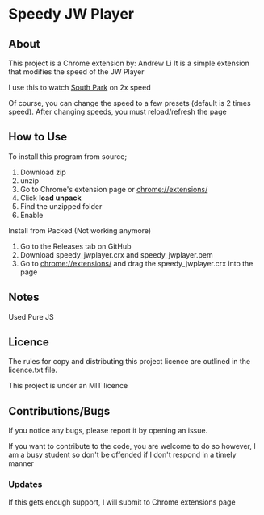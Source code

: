 
# Speedy JW Player

## About

This project is a Chrome extension by: Andrew Li
It is a simple extension that modifies the speed of the JW Player

I use this to watch [South Park](https://www.much.com/shows/south-park/) on 2x speed

Of course, you can change the speed to a few presets (default is 2 times speed). 
After changing speeds, you must reload/refresh the page

## How to Use

To install this program from source;

1. Download zip
2. unzip
3. Go to Chrome's extension page or [chrome://extensions/](chrome://extensions/)
4. Click **load unpack**
5. Find the unzipped folder
6. Enable

Install from Packed (Not working anymore)

1. Go to the Releases tab on GitHub
2. Download speedy_jwplayer.crx and speedy_jwplayer.pem
3. Go to [chrome://extensions/](chrome://extensions/) and drag the speedy_jwplayer.crx into the page

## Notes

Used Pure JS

## Licence

The rules for copy and distributing this project licence are 
outlined in the licence.txt file.

This project is under an MIT licence 

## Contributions/Bugs

If you notice any bugs, please report it by opening an issue.

If you want to contribute to the code, you are welcome to do so however, 
I am a busy student so don't be offended if I don't respond in a timely manner

### Updates

If this gets enough support, I will submit to Chrome extensions page
